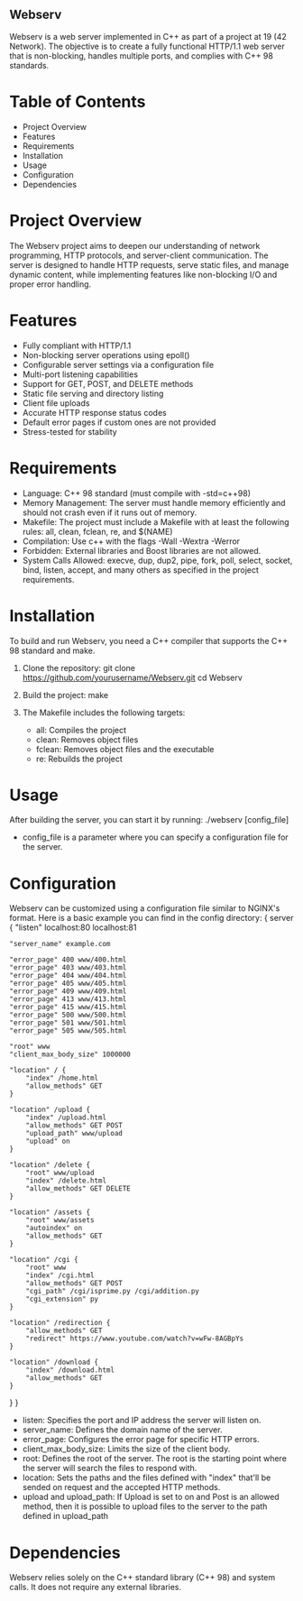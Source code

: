 ## Webserv

Webserv is a web server implemented in C++ as part of a project at 19 (42 Network). The objective is to create a fully functional HTTP/1.1 web server that is non-blocking, handles multiple ports, and complies with C++ 98 standards.

# Table of Contents

- Project Overview
- Features
- Requirements
- Installation
- Usage
- Configuration
- Dependencies

# Project Overview

The Webserv project aims to deepen our understanding of network programming, HTTP protocols, and server-client communication. The server is designed to handle HTTP requests, serve static files, and manage dynamic content, while implementing features like non-blocking I/O and proper error handling.

# Features

- Fully compliant with HTTP/1.1
- Non-blocking server operations using epoll()
- Configurable server settings via a configuration file
- Multi-port listening capabilities
- Support for GET, POST, and DELETE methods
- Static file serving and directory listing
- Client file uploads
- Accurate HTTP response status codes
- Default error pages if custom ones are not provided
- Stress-tested for stability

# Requirements

- Language: C++ 98 standard (must compile with -std=c++98)
- Memory Management: The server must handle memory efficiently and should not crash even if it runs out of memory.
- Makefile: The project must include a Makefile with at least the following rules: all, clean, fclean, re, and $(NAME)
- Compilation: Use c++ with the flags -Wall -Wextra -Werror
- Forbidden: External libraries and Boost libraries are not allowed.
- System Calls Allowed: execve, dup, dup2, pipe, fork, poll, select, socket, bind, listen, accept, and many others as specified in the project requirements.

# Installation

To build and run Webserv, you need a C++ compiler that supports the C++ 98 standard and make.

1. Clone the repository:
   git clone https://github.com/yourusername/Webserv.git
   cd Webserv

2. Build the project:
   make

3. The Makefile includes the following targets:
   - all: Compiles the project
   - clean: Removes object files
   - fclean: Removes object files and the executable
   - re: Rebuilds the project

# Usage

After building the server, you can start it by running:
./webserv [config_file]

- config_file is a parameter where you can specify a configuration file for the server.

# Configuration

Webserv can be customized using a configuration file similar to NGINX's format. Here is a basic example you can find in the config directory:
{
server {
	"listen" localhost:80 localhost:81

	"server_name" example.com

	"error_page" 400 www/400.html
	"error_page" 403 www/403.html
	"error_page" 404 www/404.html
	"error_page" 405 www/405.html
	"error_page" 409 www/409.html
	"error_page" 413 www/413.html
	"error_page" 415 www/415.html
	"error_page" 500 www/500.html
	"error_page" 501 www/501.html
	"error_page" 505 www/505.html

	"root" www
	"client_max_body_size" 1000000

	"location" / {
		"index" /home.html
		"allow_methods" GET
	}

	"location" /upload {
		"index" /upload.html
		"allow_methods" GET POST
		"upload_path" www/upload
		"upload" on
	}

	"location" /delete {
		"root" www/upload
		"index" /delete.html
		"allow_methods" GET DELETE
	}

	"location" /assets {
		"root" www/assets
		"autoindex" on
		"allow_methods" GET
	}

	"location" /cgi {
		"root" www
		"index" /cgi.html
		"allow_methods" GET POST
		"cgi_path" /cgi/isprime.py /cgi/addition.py
		"cgi_extension" py
	}

	"location" /redirection {
		"allow_methods" GET
		"redirect" https://www.youtube.com/watch?v=wFw-8AGBpYs
	}

	"location" /download {
		"index" /download.html
		"allow_methods" GET
	}
}
}

- listen: Specifies the port and IP address the server will listen on.
- server_name: Defines the domain name of the server.
- error_page: Configures the error page for specific HTTP errors.
- client_max_body_size: Limits the size of the client body.
- root: Defines the root of the server. The root is the starting point where the server will search the files to respond with.
- location: Sets the paths and the files defined with "index" that'll be sended on request and the accepted HTTP methods.
- upload and upload_path: If Upload is set to on and Post is an allowed method, then it is possible to upload files to the server to the path defined in upload_path

# Dependencies

Webserv relies solely on the C++ standard library (C++ 98) and system calls. It does not require any external libraries.
